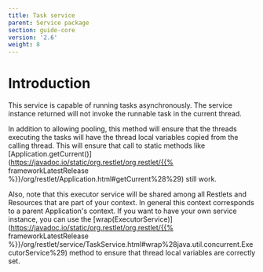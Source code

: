 ```yaml
---
title: Task service
parent: Service package
section: guide-core
version: '2.6'
weight: 8
---
```

# Introduction

This service is capable of running tasks asynchronously. The service
instance returned will not invoke the runnable task in the current
thread.

In addition to allowing pooling, this method will ensure that the
threads executing the tasks will have the thread local variables copied
from the calling thread. This will ensure that call to static methods
like
[Application.getCurrent()](https://javadoc.io/static/org.restlet/org.restlet/{{% frameworkLatestRelease %}}/org/restlet/Application.html#getCurrent%28%29)
still work.

Also, note that this executor service will be shared among all Restlets
and Resources that are part of your context. In general this context
corresponds to a parent Application's context. If you want to have your
own service instance, you can use the
[wrap(ExecutorService)](https://javadoc.io/static/org.restlet/org.restlet/{{% frameworkLatestRelease %}}/org/restlet/service/TaskService.html#wrap%28java.util.concurrent.ExecutorService%29)
method to ensure that thread local variables are correctly set.
